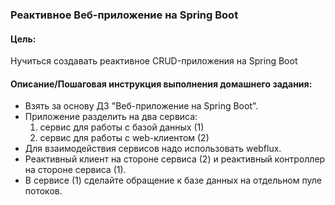 ### Реактивное Веб-приложение на Spring Boot

#### Цель:
Нучиться создавать реактивное CRUD-приложения на Spring Boot

#### Описание/Пошаговая инструкция выполнения домашнего задания:

- Взять за основу ДЗ "Веб-приложение на Spring Boot".
- Приложение разделить на два сервиса:
  1. сервис для работы с базой данных (1)
  2. сервис для работы с web-клиентом (2)
- Для взаимодействия сервисов надо использовать webflux.
- Реактивный клиент на стороне сервиса (2) и реактивный контроллер на стороне сервиса (1).
- В сервисе (1) сделайте обращение к базе данных на отдельном пуле потоков.
